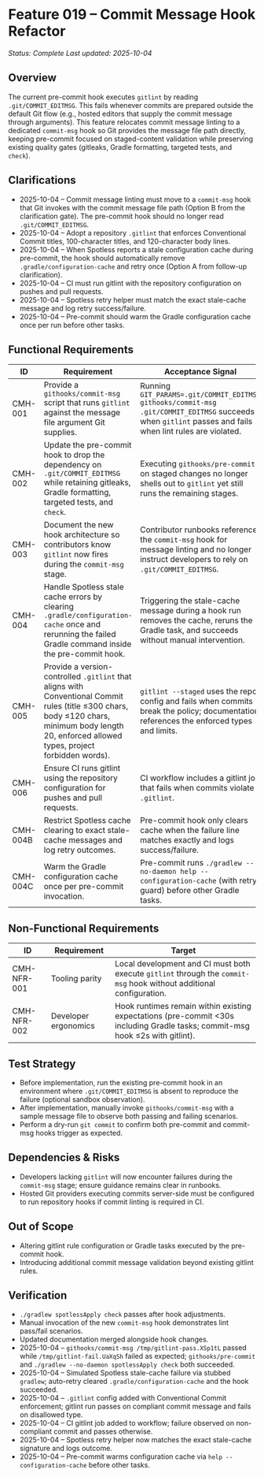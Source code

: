 # Feature 019 – Commit Message Hook Refactor

_Status: Complete_
_Last updated: 2025-10-04_

## Overview
The current pre-commit hook executes `gitlint` by reading `.git/COMMIT_EDITMSG`. This fails whenever commits are prepared outside the default Git flow (e.g., hosted editors that supply the commit message through arguments). This feature relocates commit message linting to a dedicated `commit-msg` hook so Git provides the message file path directly, keeping pre-commit focused on staged-content validation while preserving existing quality gates (gitleaks, Gradle formatting, targeted tests, and `check`).

## Clarifications
- 2025-10-04 – Commit message linting must move to a `commit-msg` hook that Git invokes with the commit message file path (Option B from the clarification gate). The pre-commit hook should no longer read `.git/COMMIT_EDITMSG`.
- 2025-10-04 – Adopt a repository `.gitlint` that enforces Conventional Commit titles, 100-character titles, and 120-character body lines.
- 2025-10-04 – When Spotless reports a stale configuration cache during pre-commit, the hook should automatically remove `.gradle/configuration-cache` and retry once (Option A from follow-up clarification).
- 2025-10-04 – CI must run gitlint with the repository configuration on pushes and pull requests.
- 2025-10-04 – Spotless retry helper must match the exact stale-cache message and log retry success/failure.
- 2025-10-04 – Pre-commit should warm the Gradle configuration cache once per run before other tasks.

## Functional Requirements
| ID | Requirement | Acceptance Signal |
|----|-------------|-------------------|
| CMH-001 | Provide a `githooks/commit-msg` script that runs `gitlint` against the message file argument Git supplies. | Running `GIT_PARAMS=.git/COMMIT_EDITMSG githooks/commit-msg .git/COMMIT_EDITMSG` succeeds when `gitlint` passes and fails when lint rules are violated. |
| CMH-002 | Update the pre-commit hook to drop the dependency on `.git/COMMIT_EDITMSG` while retaining gitleaks, Gradle formatting, targeted tests, and `check`. | Executing `githooks/pre-commit` on staged changes no longer shells out to `gitlint` yet still runs the remaining stages. |
| CMH-003 | Document the new hook architecture so contributors know `gitlint` now fires during the `commit-msg` stage. | Contributor runbooks reference the `commit-msg` hook for message linting and no longer instruct developers to rely on `.git/COMMIT_EDITMSG`. |
| CMH-004 | Handle Spotless stale cache errors by clearing `.gradle/configuration-cache` once and rerunning the failed Gradle command inside the pre-commit hook. | Triggering the stale-cache message during a hook run removes the cache, reruns the Gradle task, and succeeds without manual intervention. |
| CMH-005 | Provide a version-controlled `.gitlint` that aligns with Conventional Commit rules (title ≤300 chars, body ≤120 chars, minimum body length 20, enforced allowed types, project forbidden words). | `gitlint --staged` uses the repo config and fails when commits break the policy; documentation references the enforced types and limits. |
| CMH-006 | Ensure CI runs gitlint using the repository configuration for pushes and pull requests. | CI workflow includes a gitlint job that fails when commits violate `.gitlint`. |
| CMH-004B | Restrict Spotless cache clearing to exact stale-cache messages and log retry outcomes. | Pre-commit hook only clears cache when the failure line matches exactly and logs success/failure. |
| CMH-004C | Warm the Gradle configuration cache once per pre-commit invocation. | Pre-commit runs `./gradlew --no-daemon help --configuration-cache` (with retry guard) before other Gradle tasks. |

## Non-Functional Requirements
| ID | Requirement | Target |
|----|-------------|--------|
| CMH-NFR-001 | Tooling parity | Local development and CI must both execute `gitlint` through the `commit-msg` hook without additional configuration. |
| CMH-NFR-002 | Developer ergonomics | Hook runtimes remain within existing expectations (pre-commit <30s including Gradle tasks; commit-msg hook ≤2s with gitlint). |

## Test Strategy
- Before implementation, run the existing pre-commit hook in an environment where `.git/COMMIT_EDITMSG` is absent to reproduce the failure (optional sandbox observation).
- After implementation, manually invoke `githooks/commit-msg` with a sample message file to observe both passing and failing scenarios.
- Perform a dry-run `git commit` to confirm both pre-commit and commit-msg hooks trigger as expected.

## Dependencies & Risks
- Developers lacking `gitlint` will now encounter failures during the `commit-msg` stage; ensure guidance remains clear in runbooks.
- Hosted Git providers executing commits server-side must be configured to run repository hooks if commit linting is required in CI.

## Out of Scope
- Altering gitlint rule configuration or Gradle tasks executed by the pre-commit hook.
- Introducing additional commit message validation beyond existing gitlint rules.

## Verification
- `./gradlew spotlessApply check` passes after hook adjustments.
- Manual invocation of the new `commit-msg` hook demonstrates lint pass/fail scenarios.
- Updated documentation merged alongside hook changes.
- 2025-10-04 – `githooks/commit-msg /tmp/gitlint-pass.XSp1tL` passed while `/tmp/gitlint-fail.UaXqSh` failed as expected; `githooks/pre-commit` and `./gradlew --no-daemon spotlessApply check` both succeeded.
- 2025-10-04 – Simulated Spotless stale-cache failure via stubbed `gradlew`; auto-retry cleared `.gradle/configuration-cache` and the hook succeeded.
- 2025-10-04 – `.gitlint` config added with Conventional Commit enforcement; gitlint run passes on compliant commit message and fails on disallowed type.
- 2025-10-04 – CI gitlint job added to workflow; failure observed on non-compliant commit and passes otherwise.
- 2025-10-04 – Spotless retry helper now matches the exact stale-cache signature and logs outcome.
- 2025-10-04 – Pre-commit warms configuration cache via `help --configuration-cache` before other tasks.
